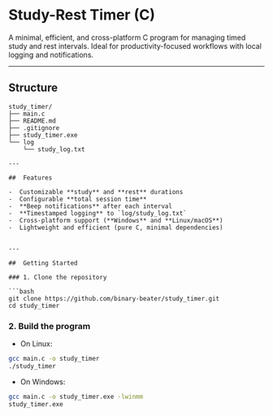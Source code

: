 # Study-Rest Timer (C)

A minimal, efficient, and cross-platform C program for managing timed study and rest intervals. Ideal for productivity-focused workflows with local logging and notifications.

---

## Structure

```text
study_timer/
├── main.c
├── README.md
├── .gitignore
├── study_timer.exe
└── log
    └── study_log.txt

--- 

##  Features

-  Customizable **study** and **rest** durations
-  Configurable **total session time**
-  **Beep notifications** after each interval
-  **Timestamped logging** to `log/study_log.txt`
-  Cross-platform support (**Windows** and **Linux/macOS**)
-  Lightweight and efficient (pure C, minimal dependencies)


---

##  Getting Started

### 1. Clone the repository

```bash
git clone https://github.com/binary-beater/study_timer.git
cd study_timer
```

### 2. Build the program

- On Linux:
```bash
gcc main.c -o study_timer
./study_timer
```

- On Windows:
```bash
gcc main.c -o study_timer.exe -lwinmm
study_timer.exe
```
